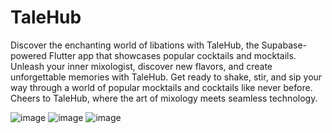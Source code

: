 # TaleHub

Discover the enchanting world of libations with TaleHub, the Supabase-powered Flutter app that showcases popular cocktails and mocktails. Unleash your inner mixologist, discover new flavors, and create unforgettable memories with TaleHub. Get ready to shake, stir, and sip your way through a world of popular mocktails and cocktails like never before. Cheers to TaleHub, where the art of mixology meets seamless technology.


![image](https://github.com/RotenKiwi/TaleHub/assets/71367592/8d282c27-1ccf-4111-99c3-87dba801ca85) ![image](https://github.com/RotenKiwi/TaleHub/assets/71367592/6cdbdc37-ef11-418a-a369-bfe3237e6918) ![image](https://github.com/RotenKiwi/TaleHub/assets/71367592/e183de43-c6e4-4c29-b9b5-fe029e398876)


